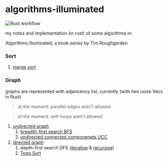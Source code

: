 # algorithms-illuminated
![Rust workflow](https://github.com/aradwann/algorithms-illuminated/actions/workflows/rust.yml/badge.svg)

my notes and implementation (in rust) of some algorithms in:

Algorithms Illuminated, a book series by Tim Roughgarden 

### Sort
   1. [merge sort](./src/sort/merge.rs)

### Graph
graphs are represented with adjancency list, currently (with two usize Vecs in Rust)
> at the moment: parallel edges aren't allowed 

> at the moment: self-loops aren't allowed 

   1. [undirected graph](./src/graph/undirected_graph.rs)
      1. [breadth-first search BFS](./src/graph/undirected_graph.rs#L89-L106)
      2. [undirected connected componenets UCC](./src/graph/undirected_graph.rs#L129-L154)
   2. [directed graph](./src/graph/directed_graph.rs) 
      1. depth-first search DFS ([iterative](./src/graph/directed_graph.rs#L88-L106) & [recursive](./src/graph/directed_graph.rs#L117-L129))
      2. [Topo Sort](./src/graph/directed_graph.rs#L143-L153) 